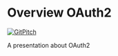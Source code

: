 # Overview OAuth2

[![GitPitch](https://gitpitch.com/assets/badge.svg)](https://gitpitch.com/ujaehrig/oauth2/master?grs=github)

A presentation about OAuth2

